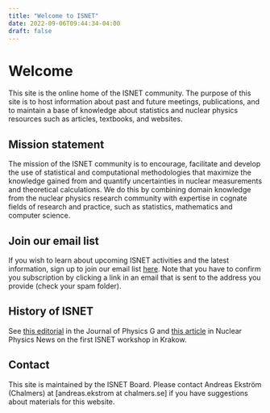 ```yaml
---
title: "Welcome to ISNET"
date: 2022-09-06T09:44:34-04:00
draft: false
---
```

# Welcome

This site is the online home of the ISNET community. The purpose of this site is to host information about past and future meetings, publications, and to maintain a base of knowledge about statistics and nuclear physics resources such as articles, textbooks, and websites.

## Mission statement

The mission of the ISNET community is to encourage, facilitate and
develop the use of statistical and computational methodologies that
maximize the knowledge gained from and quantify uncertainties in
nuclear measurements and theoretical calculations. We do this by
combining domain knowledge from the nuclear physics research community
with expertise in cognate fields of research and practice, such as
statistics, mathematics and computer science.

## Join our email list

If you wish to learn about upcoming ISNET activities and the latest information, sign up to join our email list [here](https://lists.chalmers.se/mailman/listinfo/isnet). Note that you have to confirm you subscription by clicking a link in an email that is sent to the address you provide (check your spam folder). 

## History of ISNET

See [this editorial](https://iopscience.iop.org/article/10.1088/0954-3899/42/3/030301) in the Journal of Physics G and [this article](https://doi.org/10.1080/10619127.2013.793104) in Nuclear Physics News on the first ISNET workshop in Krakow.

## Contact

This site is maintained by the ISNET Board. Please contact Andreas Ekström (Chalmers) at [andreas.ekstrom at chalmers.se] if you have suggestions about materials for this website.